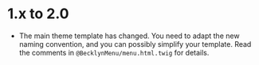 1.x to 2.0
==========

*   The main theme template has changed. You need to adapt the new naming convention, and you can possibly simplify your template.
    Read the comments in `@BecklynMenu/menu.html.twig` for details.

